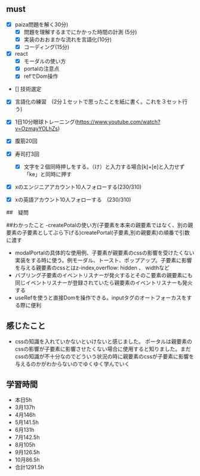 

## must
- [x] paiza問題を解く30分)
  - [x] 問題を理解するまでにかかった時間の計測 (5分)
  - [x] 実装のおおまかな流れを言語化(10分)
  - [x] コーディング(15分)
- [x] react
  - [x] モーダルの使い方
  - [x] portalの注意点
  - [x] refでDom操作
- [] 技術選定
- [x] 言語化の練習　(2分１セットで思ったことを紙に書く。これを３セット行う)
- [x] 1日10分眼球トレーニング(https://www.youtube.com/watch?v=OzmayYOLhZs)
- [x] 腹筋20回
- [x] 寿司打3回
  - [x] 文字を２個同時押しをする。（け）と入力する場合[k]+[e]と入力せず「ke」と同時に押す
- [x] xのエンジニアアカウント10人フォローする(230/310)
- [x] xの英語アカウント10人フォローする　(230/310)
     

##　疑問


##わかったこと
-createPotalの使い方(子要素を本来の親要素ではなく、別の親要素の子要素としてぶら下げる)createPortal(子要素,別の親要素)の順番で引数に渡す
- modalPortalの具体的な使用例、子要素が親要素のcssの影響を受けたくない実装をする時に使う。例モーダル、トースト、ポップアップ。子要素に影響を与える親要素のcssとはz-index,overflow: hidden  、 widthなど
- バブリング子要素のイベントリスナーが発火するとそのこ要素の親要素にも同じイベントリスナーが登録されていたら親要素のイベントリスナーも発火する
- useRefを使うと直接Domを操作できる。inputタグのオートフォーカスをする際に便利



## 感じたこと
- cssの知識を入れていかないといけないと感じました。
ポータルは親要素のcssの影響が子要素に影響させたくない場合に使用すると知りました。まだcssの知識が不十分なのでどういう状況の時に親要素のcssが子要素に影響を与えるのかがわからないのでゆくゆく学んでいく



## 学習時間
  - 本日5h
  - 3月137h
  - 4月146h
  - 5月141.5h
  - 6月131h
  - 7月142.5h
  - 8月105h
  - 9月126.5h
  - 10月86.5h
  - 合計1291.5h
    





